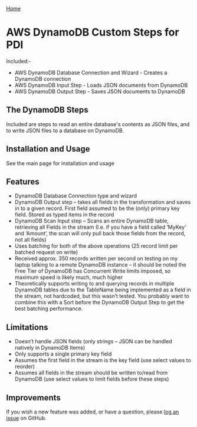 [Home](../readme.md)

# AWS DynamoDB Custom Steps for PDI

Included:-
- AWS DynamoDB Database Connection and Wizard - Creates a DynamoDB connection
- AWS DynamoDB Input Step - Loads JSON documents from DynamoDB
- AWS DynamoDB Output Step - Saves JSON documents to DynamoDB

## The DynamoDB Steps

Included are steps to read an entire database's contents as JSON files, and to write JSON files to a database on DynamoDB.

## Installation and Usage

See the main page for installation and usage

## Features

-	DynamoDB Database Connection type and wizard
-	DynamoDB Output step – takes all fields in the transformation and saves in to a given record. First field assumed to be the (only) primary key field. Stored as typed items in the record
-	DynamoDB Scan Input step – Scans an entire DynamoDB table, retrieving all Fields in the stream (I.e. if you have a field called ‘MyKey’ and ‘Amount’, the scan will only pull back those fields from the record, not all fields)
-	Uses batching for both of the above operations (25 record limit per batched request on write)
-	Received approx. 350 records written per second on testing on my laptop talking to a remote DynamoDB instance – it should be noted the Free Tier of DynamoDB has Concurrent Write limits imposed, so maximum speed is likely much, much higher
-	Theoretically supports writing to and querying records in multiple DynamoDB tables due to the TableName being implemented as a field in the stream, not hardcoded, but this wasn’t tested. You probably want to combine this with a Sort before the DynamoDB Output Step to get the best batching performance.

## Limitations

-	Doesn’t handle JSON fields (only strings – JSON can be handled natively in DynamoDB Items)
-	Only supports a single primary key field
-	Assumes the first field in the stream is the key field (use select values to reorder)
-	Assumes all fields in the stream should be written to/read from DynamoDB (use select values to limit fields before these steps)

## Improvements

If you wish a new feature was added, or have a question, please [log an issue](https://github.com/Pentaho-SE-EMEA-APAC/pdi-aws/issues/new) on GitHub.